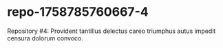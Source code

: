 # repo-1758785760667-4
Repository #4: Provident tantillus delectus careo triumphus autus impedit censura dolorum convoco.
